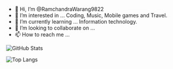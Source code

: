 - 👋 Hi, I’m @RamchandraWarang9822
- 👀 I’m interested in ... Coding, Music, Mobile games and Travel.
- 🌱 I’m currently learning ... Information technology.
- 💞️ I’m looking to collaborate on ... 
- 📫 How to reach me ... 

![GitHub Stats](https://github-readme-stats.vercel.app/api?username=RamchandraWarang9822&theme=dark)

![Top Langs](https://github-readme-stats.vercel.app/api/top-langs/?username=RamchandraWarang9822&layout=compact&theme=dark)
